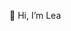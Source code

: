 👋 Hi, I’m Lea

<!---
itslea/itslea is a ✨ special ✨ repository because its `README.md` (this file) appears on your GitHub profile.
You can click the Preview link to take a look at your changes.
--->
